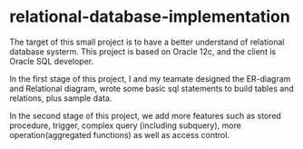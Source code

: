 # relational-database-implementation

The target of this small project is to have a better understand of relational database systerm. This project is based on Oracle 12c, and the client is Oracle SQL developer. 

In the first stage of this project, I and my teamate designed the ER-diagram and Relational diagram, wrote some basic sql statements to build tables and relations, plus sample data.

In the second stage of this project, we add more features such as stored procedure, trigger, complex query (including subquery), more operation(aggregated functions) as well as access control. 

